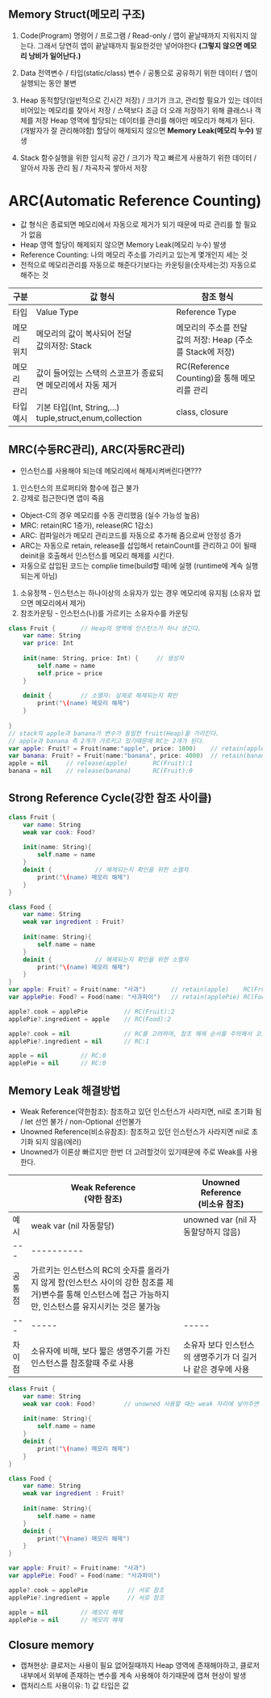 ## Memory Struct(메모리 구조)
1. Code(Program)
명령어 / 프로그램 / Read-only / 앱이 끝날때까지 지워지지 않는다.
그래서 당연히 앱이 끝날때까지 필요한것만 넣어야한다 **(그렇지 않으면 메모리 낭비가 일어난다.)**

2. Data
전역변수 / 타입(static/class) 변수 / 공통으로 공유하기 위한 데이터 / 앱이 실행되는 동안 불변

3. Heap
동적할당(일반적으로 긴시간 저장) / 크기가 크고, 관리할 필요가 있는 데이터
비어있는 메모리를 찾아서 저장 / 스택보다 조금 더 오래 저장하기 위해 클래스나 객체를 저장
Heap 영역에 할당되는 데이터를 관리를 해야만 메모리가 해제가 된다.(개발자가 잘 관리해야함)
할당이 해제되지 않으면 **Memory Leak(메모리 누수)** 발생

4. Stack
함수실행을 위한 임시적 공간 / 크기가 작고 빠르게 사용하기 위한 데이터 / 알아서 자동 관리 됨 / 차곡차곡 쌓아서 저장



# ARC(Automatic Reference Counting)
- 값 형식은 종료되면 메모리에서 자동으로 제거가 되기 때문에 따로 관리를 할 필요가 없음
- Heap 영역 할당이 해제되지 않으면 Memory Leak(메모리 누수) 발생
- Reference Counting: 나의 메모리 주소를 가리키고 있는게 몇개인지 세는 것
- 전적으로 메모리관리를 자동으로 해준다기보다는 카운팅을(숫자세는것) 자동으로 해주는 것

|구분|값 형식|참조 형식|
|---|-----|-----|
|타입|Value Type|Reference Type|
|메모리 위치|메모리의 값이 복사되어 전달</br>값의저장: Stack|메모리의 주소를 전달</br>  값의 저장: Heap (주소를 Stack에 저장)|
|메모리 관리|값이 들어있는 스택의 스코프가 종료되면 메모리에서 자동 제거|RC(Reference Counting)을 통해 메모리를 관리|
|타입 예시|기본 타입(Int, String,...)</br> tuple,struct,enum,collection|class, closure|

## MRC(수동RC관리), ARC(자동RC관리)
- 인스턴스를 사용해야 되는데 메모리에서 해제시켜버린다면???
1) 인스턴스의 프로퍼티와 함수에 접근 불가
2) 강제로 접근한다면 앱이 죽음
- Object-C의 경우 메모리를 수동 관리했음 (실수 가능성 높음)
- MRC: retain(RC 1증가), release(RC 1감소)
- ARC: 컴파일러가 메모리 관리코드를 자동으로 추가해 줌으로써 안정성 증가
- ARC는 자동으로 retain, release를 삽입해서 retainCount를 관리하고 0이 될때 deinit을 호출해서 인스턴스를 메모리 해제를 시킨다.
- 자동으로 삽입된 코드는 complie time(build할 때)에 실행 (runtime에 계속 실행되는게 아님)
1. 소유정책 - 인스턴스는 하나이상의 소유자가 있는 경우 메모리에 유지됨 (소유자 없으면 메모리에서 제거)
2. 참조카운팅 - 인스턴스(나)를 가르키는 소유자수를 카운팅
```swift
class Fruit {       // Heap의 영역에 인스턴스가 하나 생긴다.
    var name: String
    var price: Int
    
    init(name: String, price: Int) {     // 생성자
        self.name = name
        self.price = price
    }
    
    deinit {        // 소멸자: 실제로 해제되는지 확인
        print("\(name) 메모리 해제")
    }
    
}
// stack의 apple과 banana가 변수가 동일한 fruit(Heap)을 가리킨다.
// apple과 banana 즉 2개가 가르키고 있기때문에 RC는 2개가 된다.
var apple: Fruit? = Fruit(name:"apple", price: 1000)    // retain(apple)    RC(Fruit):1
var banana: Fruit? = Fruit(name:"banana", price: 4000)  // retain(banana)    RC(Fruit):2
apple = nil     // release(apple)       RC(Fruit):1
banana = nil    // release(banana)      RC(Fruit):0
```


## Strong Reference Cycle(강한 참조 사이클)

```swift
class Fruit {
    var name: String
    weak var cook: Food?
    
    init(name: String){
        self.name = name
    }
    deinit {            // 해제되는지 확인을 위한 소멸자
        print("\(name) 메모리 해제")
    }
}

class Food {
    var name: String
    weak var ingredient : Fruit?
    
    init(name: String){
        self.name = name
    }
    deinit {            // 해제되는지 확인을 위한 소멸자
        print("\(name) 메모리 해제")
    }
}
var apple: Fruit? = Fruit(name: "사과")       // retain(apple)    RC(Fruit):1
var applePie: Food? = Food(name: "사과파이")   // retain(applePie) RC(Food):1

apple?.cook = applePie          // RC(Fruit):2      
applePie?.ingredient = apple    // RC(Food):2

apple?.cook = nil               // RC를 고려하여, 참조 해제 순서를 주의해서 코드를 작성
applePie?.ingredient = nil      // RC:1

apple = nil         // RC:0
applePie = nil      // RC:0
```

## Memory Leak 해결방법
- Weak Reference(약한참조): 참조하고 있던 인스턴스가 사라지면, nil로 초기화 됨 / let 선언 불가 / non-Optional 선언불가
- Unowned Reference(비소유참조): 참조하고 있던 인스턴스가 사라지면 nil로 초기화 되지 않음(에러)
- Unowned가 이론상 빠르지만 한번 더 고려할것이 있기때문에 주로 Weak를 사용한다.

||Weak Reference</br>(약한 참조)|Unowned Reference</br>(비소유 참조)|
|---|-----|-----|
|예시|weak var (nil 자동할당)|unowned var (nil 자동할당하지 않음)|
|---|----------|
|공통점|가르키는 인스턴스의 RC의 숫자를 올라가지 않게 함(인스턴스 사이의 강한 참조를 제거)변수를 통해 인스턴스에 접근 가능하지만, 인스턴스를 유지시키는 것은 불가능|
|---|-----|-----|
|차이점|소유자에 비해, 보다 짧은 생명주기를 가진 인스턴스를 참조할때 주로 사용|소유자 보다 인스턴스의 생명주기가 더 길거나 같은 경우에 사용|

```swift
class Fruit {
    var name: String
    weak var cook: Food?        // unowned 사용할 때는 weak 자리에 넣어주면 된다.
    
    init(name: String){
        self.name = name
    }
    deinit {
        print("\(name) 메모리 해제")
    }
}

class Food {
    var name: String
    weak var ingredient : Fruit?
    
    init(name: String){
        self.name = name
    }
    deinit {
        print("\(name) 메모리 해제")
    }
}

var apple: Fruit? = Fruit(name: "사과")
var applePie: Food? = Food(name: "사과파이")

apple?.cook = applePie           // 서로 참조
applePie?.ingredient = apple     // 서로 참조

apple = nil         // 메모리 해제 
applePie = nil      // 메모리 해제
```

## Closure memory
- 캡쳐현상: 클로저는 사용이 필요 없어질때까지 Heap 영역에 존재해야하고, 클로저 내부에서 외부에 존재하는 변수를 계속 사용해야 하기때문에 캡쳐 현상이 발생
- 캡처리스트 사용이유: 1) 값 타입은 값

